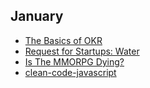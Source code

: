 ## January
- [The Basics of OKR](http://www.slideshare.net/HenrikJanVanderPol/how-to-outperform-anyone-else-introduction-to-okr)
- [Request for Startups: Water](https://blog.ycombinator.com/request-for-startups-water/)
- [Is The MMORPG Dying?](http://anewdomain.net/mmorpg-dying/)
- [clean-code-javascript](https://github.com/ryanmcdermott/clean-code-javascript)
